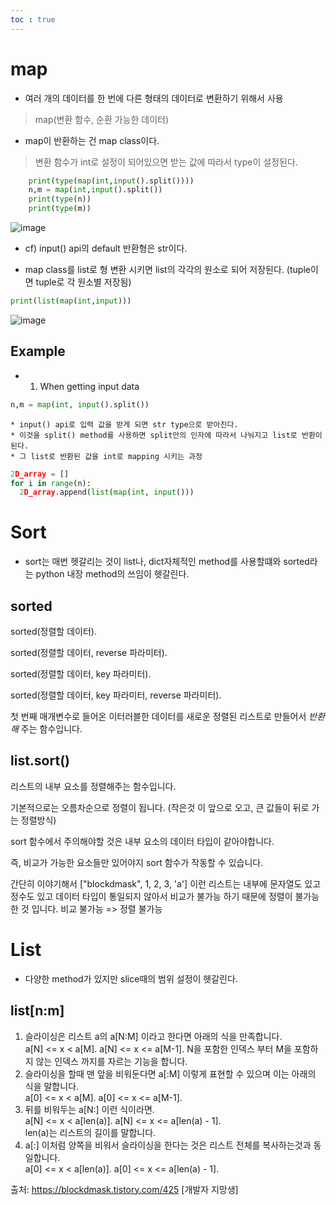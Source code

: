 ```yaml
---
toc : true
---
```


# map
* 여러 개의 데이터를 한 번에 다른 형태의 데이터로 변환하기 위해서 사용  

> map(변환 함수, 순환 가능한 데이터)   

* map이 반환하는 건 map class이다. 
> 변환 함수가 int로 설정이 되어있으면 받는 값에 따라서 type이 설정된다.
```python
    print(type(map(int,input().split()))) 
    n,m = map(int,input().split())
    print(type(n))  
    print(type(m))  
```
![image](https://user-images.githubusercontent.com/67637935/117431215-f3182100-af63-11eb-9282-bea1a570bb2c.png)   
  * cf) input() api의 default 반환형은 str이다.  

* map class를 list로 형 변환 시키면 list의 각각의 원소로 되어 저장된다. (tuple이면 tuple로 각 원소별 저장됨)
```python
print(list(map(int,input)))
```
![image](https://user-images.githubusercontent.com/67637935/117431807-9cf7ad80-af64-11eb-94ce-33f2a08365eb.png)

## Example 
* 1. When getting input data
```python 
n,m = map(int, input().split())
```
    * input() api로 입력 값을 받게 되면 str type으로 받아진다.
    * 이것을 split() method를 사용하면 split안의 인자에 따라서 나눠지고 list로 반환이 된다. 
    * 그 list로 반환된 값을 int로 mapping 시키는 과정

```python
2D_array = []
for i in range(n):
  2D_array.append(list(map(int, input()))
```


# Sort
* sort는 매번 헷갈리는 것이 list나, dict자체적인 method를 사용할떄와 sorted라는 python 내장 method의 쓰임이 헷갈린다.

## sorted
sorted(정렬할 데이터). 

sorted(정렬할 데이터, reverse 파라미터). 

sorted(정렬할 데이터, key 파라미터). 

sorted(정렬할 데이터, key 파라미터, reverse 파라미터). 

첫 번째 매개변수로 들어온 이터러블한 데이터를 새로운 정렬된 리스트로 만들어서 *반환해* 주는 함수입니다.  

## list.sort()
리스트의 내부 요소를 정렬해주는 함수입니다.

기본적으로는 오름차순으로 정렬이 됩니다.
(작은것 이 앞으로 오고, 큰 값들이 뒤로 가는 정렬방식)

sort 함수에서 주의해야할 것은 내부 요소의 데이터 타입이 같아야합니다.

즉, 비교가 가능한 요소들만 있어야지 sort 함수가 작동할 수 있습니다.

간단히 이야기해서 ["blockdmask", 1, 2, 3, 'a'] 이런 리스트는 내부에 문자열도 있고 정수도 있고 데이터 타입이 통일되지 않아서 비교가 불가능 하기 때문에 정렬이 불가능 한 것 입니다.
비교 불가능 => 정렬 불가능


# List
* 다양한 method가 있지만 slice때의 범위 설정이 헷갈린다.
## list[n:m]
1. 슬라이싱은 리스트 a의 a[N:M] 이라고 한다면 아래의 식을 만족합니다.  
a[N] <= x < a[M]. 
a[N] <= x <= a[M-1]. 
N을 포함한 인덱스 부터 M을 포함하지 않는 인덱스 까지를 자르는 기능을 합니다.   
2. 슬라이싱을 할때 맨 앞을 비워둔다면 a[:M] 이렇게 표현할 수 있으며 이는 아래의 식을 말합니다.  
a[0] <= x < a[M]. 
a[0] <= x <= a[M-1]\. 
3. 뒤를 비워두는 a[N:] 이런 식이라면.  
a[N] <= x < a[len(a)]. 
a[N] <= x <= a[len(a) - 1].  
len(a)는 리스트의 길이를 말합니다.  
4. a[:] 이처럼 양쪽을 비워서 슬라이싱을 한다는 것은 리스트 전체를 복사하는것과 동일합니다.    
a[0] <= x < a[len(a)]. 
a[0] <= x <= a[len(a) - 1]. 


출처: https://blockdmask.tistory.com/425 [개발자 지망생]
